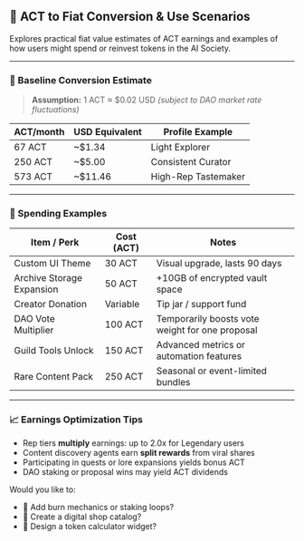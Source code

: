 ## 💱 ACT to Fiat Conversion & Use Scenarios

Explores practical fiat value estimates of ACT earnings and examples of how users might spend or reinvest tokens in the AI Society.

---

### 💸 Baseline Conversion Estimate
> **Assumption:** 1 ACT ≈ $0.02 USD *(subject to DAO market rate fluctuations)*

| ACT/month | USD Equivalent | Profile Example |
|-----------|----------------|-----------------|
| 67 ACT | ~$1.34 | Light Explorer |
| 250 ACT | ~$5.00 | Consistent Curator |
| 573 ACT | ~$11.46 | High-Rep Tastemaker |

---

### 🎯 Spending Examples
| Item / Perk | Cost (ACT) | Notes |
|-------------|------------|-------|
| Custom UI Theme | 30 ACT | Visual upgrade, lasts 90 days |
| Archive Storage Expansion | 50 ACT | +10GB of encrypted vault space |
| Creator Donation | Variable | Tip jar / support fund |
| DAO Vote Multiplier | 100 ACT | Temporarily boosts vote weight for one proposal |
| Guild Tools Unlock | 150 ACT | Advanced metrics or automation features |
| Rare Content Pack | 250 ACT | Seasonal or event-limited bundles |

---

### 📈 Earnings Optimization Tips
- Rep tiers **multiply** earnings: up to 2.0x for Legendary users
- Content discovery agents earn **split rewards** from viral shares
- Participating in quests or lore expansions yields bonus ACT
- DAO staking or proposal wins may yield ACT dividends

Would you like to:
- 🔄 Add burn mechanics or staking loops?
- 🛒 Create a digital shop catalog?
- 🧮 Design a token calculator widget?

